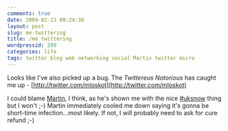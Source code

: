 ```yaml
---
comments: true
date: 2009-02-13 00:24:38
layout: post
slug: me-twittering
title: /me twittering
wordpressid: 289
categories: life
tags: twitter blog web networking social Martin twitter micro
---
```


Looks like I've also picked up a bug. The _Twittereus Notorious_ has caught me up - [http://twitter.com/mloskot](http://twitter.com/mloskot)




I could blame [Martin](http://blog.lostinspatial.com/), I think, as he's shown me with the nice [#uksnow](http://www.benmarsh.co.uk/snow/) thing but I won't ;-) Martin immediately cooled me down saying it's gonna be short-time infection...most likely. If not, I will probably need to ask for cure refund ;-)

